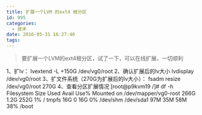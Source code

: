 ```yaml
---
title: 扩展一个LVM 的ext4 根分区
id: 995
categories:
  - 技术
date: 2016-05-31 16:27:40
tags:
---
```


> 要扩展一个LVM的ext4根分区，试了一下，可以在线扩展，一切顺利

1、扩lv：
lvextend -L +150G /dev/vg0/root
2、确认扩展后的lv大小
lvdisplay /dev/vg0/root
3、扩文件系统（270G为扩展后的lv大小）：
fsadm resize /dev/vg0/root 270G
4、查看分区扩展情况
[root@p9kvm19 /]# df -h
Filesystem            Size  Used Avail Use% Mounted on
/dev/mapper/vg0-root  266G  1.2G  252G   1% /
tmpfs                  16G     0   16G   0% /dev/shm
/dev/sda1              97M   35M   58M  38% /boot